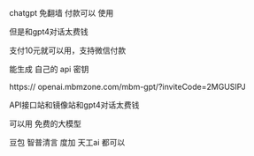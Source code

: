 chatgpt   免翻墙   付款可以  使用

但是和gpt4对话太费钱


支付10元就可以用，支持微信付款

能生成   自己的    api   密钥


https://
openai.mbmzone.com/mbm-gpt/?inviteCode=2MGUSIPJ

API接口站和镜像站和gpt4对话太费钱


可以用
免费的大模型

豆包   智普清言    度加     天工ai    都可以


